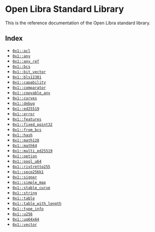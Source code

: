 
<a name="@Open_Libra_Standard_Library_0"></a>

# Open Libra Standard Library


This is the reference documentation of the Open Libra standard library.


<a name="@Index_1"></a>

## Index


-  [`0x1::acl`](acl.md#0x1_acl)
-  [`0x1::any`](any.md#0x1_any)
-  [`0x1::any_ref`](any_ref.md#0x1_any_ref)
-  [`0x1::bcs`](bcs.md#0x1_bcs)
-  [`0x1::bit_vector`](bit_vector.md#0x1_bit_vector)
-  [`0x1::bls12381`](bls12381.md#0x1_bls12381)
-  [`0x1::capability`](capability.md#0x1_capability)
-  [`0x1::comparator`](comparator.md#0x1_comparator)
-  [`0x1::copyable_any`](copyable_any.md#0x1_copyable_any)
-  [`0x1::curves`](curves.md#0x1_curves)
-  [`0x1::debug`](debug.md#0x1_debug)
-  [`0x1::ed25519`](ed25519.md#0x1_ed25519)
-  [`0x1::error`](error.md#0x1_error)
-  [`0x1::features`](features.md#0x1_features)
-  [`0x1::fixed_point32`](fixed_point32.md#0x1_fixed_point32)
-  [`0x1::from_bcs`](from_bcs.md#0x1_from_bcs)
-  [`0x1::hash`](hash.md#0x1_hash)
-  [`0x1::math128`](math128.md#0x1_math128)
-  [`0x1::math64`](math64.md#0x1_math64)
-  [`0x1::multi_ed25519`](multi_ed25519.md#0x1_multi_ed25519)
-  [`0x1::option`](option.md#0x1_option)
-  [`0x1::pool_u64`](pool_u64.md#0x1_pool_u64)
-  [`0x1::ristretto255`](ristretto255.md#0x1_ristretto255)
-  [`0x1::secp256k1`](secp256k1.md#0x1_secp256k1)
-  [`0x1::signer`](signer.md#0x1_signer)
-  [`0x1::simple_map`](simple_map.md#0x1_simple_map)
-  [`0x1::stable_curve`](stable_curve.md#0x1_stable_curve)
-  [`0x1::string`](string.md#0x1_string)
-  [`0x1::table`](table.md#0x1_table)
-  [`0x1::table_with_length`](table_with_length.md#0x1_table_with_length)
-  [`0x1::type_info`](type_info.md#0x1_type_info)
-  [`0x1::u256`](u256.md#0x1_u256)
-  [`0x1::uq64x64`](uq64x64.md#0x1_uq64x64)
-  [`0x1::vector`](vector.md#0x1_vector)


[move-book]: https://move-language.github.io/move/introduction.html
